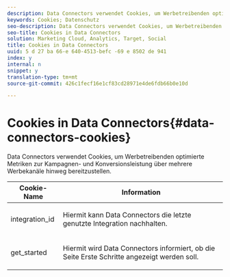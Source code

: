 ```yaml
---
description: Data Connectors verwendet Cookies, um Werbetreibenden optimierte Metriken zur Kampagnen- und Konversionsleistung über mehrere Werbekanäle hinweg bereitzustellen.
keywords: Cookies; Datenschutz
seo-description: Data Connectors verwendet Cookies, um Werbetreibenden optimierte Metriken zur Kampagnen- und Konversionsleistung über mehrere Werbekanäle hinweg bereitzustellen.
seo-title: Cookies in Data Connectors
solution: Marketing Cloud, Analytics, Target, Social
title: Cookies in Data Connectors
uuid: 5 d 27 ba 66-e 640-4513-befc -69 e 8502 de 941
index: y
internal: n
snippet: y
translation-type: tm+mt
source-git-commit: 426c1fecf16e1cf83cd28971e4de6fdb66b0e10d

---
```



# Cookies in Data Connectors{#data-connectors-cookies}

Data Connectors verwendet Cookies, um Werbetreibenden optimierte Metriken zur Kampagnen- und Konversionsleistung über mehrere Werbekanäle hinweg bereitzustellen.

<table id="table_54B402C6E19C4A70B1E27BC9DFF776EB"> 
 <thead> 
  <tr> 
   <th colname="col1" class="entry"> Cookie-Name </th> 
   <th colname="col2" class="entry"> Information </th> 
  </tr> 
 </thead>
 <tbody> 
  <tr> 
   <td colname="col1"> <p>integration_id </p> </td> 
   <td colname="col2"> <p>Hiermit kann Data Connectors die letzte genutzte Integration nachhalten. </p> </td> 
  </tr> 
  <tr> 
   <td colname="col1"> <p>get_started </p> </td> 
   <td colname="col2"> <p>Hiermit wird Data Connectors informiert, ob die Seite <span class="wintitle">Erste Schritte</span> angezeigt werden soll. </p> </td> 
  </tr> 
 </tbody> 
</table>

